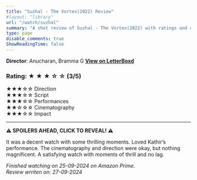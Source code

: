 ```yaml
---
title: "Suzhal - The Vortex(2022) Review"
#layout: "library"
url: "/watch/suzhal"
summary: "A shot review of Suzhal - The Vortex(2022) with ratings and a quick take."
type: page
disable_comments: true
ShowReadingTime: false
---
```


**Director**: Anucharan, Bramma G
[**View on LetterBoxd**](https://letterboxd.com/film/suzhal-the-vortex/)  


### Rating: ★ ★ ★ ☆ ☆ (3/5)

★★★☆☆ Direction  
★★★☆☆ Script  
★★★☆☆ Performances  
★★☆☆☆ Cinematography  
★★★☆☆ Impact  

---

**⚠️ SPOILERS AHEAD, CLICK TO REVEAL! ⚠️**

It was a decent watch with some thrilling moments. Loved Kathir’s performance. The cinematography and direction were okay, but nothing magnificent. A satisfying watch with moments of thrill and no lag.

*Finished watching on 25-09-2024 on Amazon Prime.*  
*Review wrriten on: 27-09-2024*